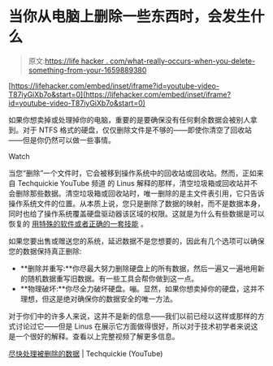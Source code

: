 # 当你从电脑上删除一些东西时，会发生什么

> 原文:[https://life hacker . com/what-really-occurs-when-you-delete-something-from-your-1659889380](https://lifehacker.com/what-really-happens-when-you-delete-something-from-your-1659889380)

 [https://lifehacker.com/embed/inset/iframe?id=youtube-video-T87iyGiXb7o&start=0](https://lifehacker.com/embed/inset/iframe?id=youtube-video-T87iyGiXb7o&start=0) 

如果你想卖掉或处理掉你的电脑，重要的是要确保没有任何剩余数据会被别人拿到。对于 NTFS 格式的硬盘，仅仅删除文件是不够的——即使你清空了回收站——但是你仍然可以做一些事情。

Watch

当您“删除”一个文件时，它会被移到操作系统中的回收站或回收站。然而，正如来自 Techquickie YouTube 频道 的 Linus 解释的那样，清空垃圾箱或回收站并不会删除那些数据。清空垃圾箱或回收站时，唯一删除的是主文件表引用，它只告诉操作系统文件的位置。从本质上说，您只是删除了数据的映射，而不是数据本身，同时也给了操作系统覆盖硬盘驱动器该区域的权限。这就是为什么有些数据是可以恢复的 [用特殊的软件或者正确的一套技能](https://lifehacker.com/how-can-i-recover-data-from-a-dead-or-erased-hard-drive-5951822) 。

如果您要出售或赠送您的系统，延迟数据不是您想要的，因此有几个选项可以确保您的数据保持真正删除:

*   **删除并重写:**你尽最大努力删除硬盘上的所有数据，然后一遍又一遍地用新的随机数据重写旧数据。有一些工具会帮你做到这一点。
*   **物理破坏:**你尽全力破坏硬盘。嘣。显然，如果你想卖掉你的硬盘，这并不理想，但这是绝对确保你的数据安全的唯一方法。

对于你们中的许多人来说，这并不是新的信息——我们以前已经以这样或那样的方式讨论过它——但是 Linus 在展示它方面做得很好，所以对于技术初学者来说这是一个很好的解释。查看以上完整视频了解更多信息。

[尽快处理被删除的数据](https://www.youtube.com/watch?v=T87iyGiXb7o) | Techquickie (YouTube)